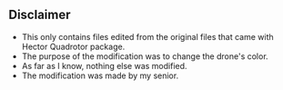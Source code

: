 ## Disclaimer
- This only contains files edited from the original files that came with Hector Quadrotor package.
- The purpose of the modification was to change the drone's color.
- As far as I know, nothing else was modified.
- The modification was made by my senior.
